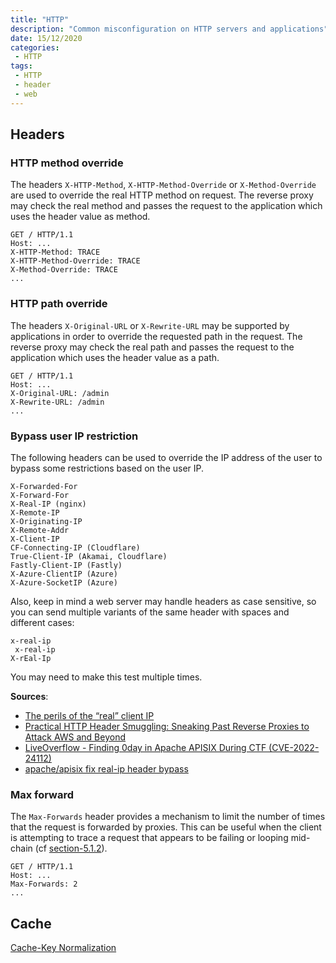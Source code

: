 ```yaml
---
title: "HTTP"
description: "Common misconfiguration on HTTP servers and applications"
date: 15/12/2020
categories:
 - HTTP
tags:
 - HTTP
 - header
 - web
---
```



## Headers

### HTTP method override

The headers `X-HTTP-Method`, `X-HTTP-Method-Override` or `X-Method-Override` are
used to override the real HTTP method on request.
The reverse proxy may check the real method and passes the request to the
application which uses the header value as method.

```
GET / HTTP/1.1
Host: ...
X-HTTP-Method: TRACE
X-HTTP-Method-Override: TRACE
X-Method-Override: TRACE
...
```


### HTTP path override

The headers `X-Original-URL` or `X-Rewrite-URL` may be supported by applications
in order to override the requested path in the request.
The reverse proxy may check the real path and passes the request to the
application which uses the header value as a path.

```
GET / HTTP/1.1
Host: ...
X-Original-URL: /admin
X-Rewrite-URL: /admin
...
```


### Bypass user IP restriction

The following headers can be used to override the IP address of the user to
bypass some restrictions based on the user IP.

```
X-Forwarded-For
X-Forward-For
X-Real-IP (nginx)
X-Remote-IP
X-Originating-IP
X-Remote-Addr
X-Client-IP
CF-Connecting-IP (Cloudflare)
True-Client-IP (Akamai, Cloudflare)
Fastly-Client-IP (Fastly)
X-Azure-ClientIP (Azure)
X-Azure-SocketIP (Azure)
```

Also, keep in mind a web server may handle headers as case sensitive, so you
can send multiple variants of the same header with spaces and different cases:

```
x-real-ip
 x-real-ip
X-rEal-Ip
```

You may need to make this test multiple times.

**Sources**:

- [The perils of the “real” client IP](https://adam-p.ca/blog/2022/03/x-forwarded-for/)
- [Practical HTTP Header Smuggling: Sneaking Past Reverse Proxies to Attack AWS and Beyond](https://www.intruder.io/research/practical-http-header-smuggling)
- [LiveOverflow - Finding 0day in Apache APISIX During CTF (CVE-2022-24112)](https://www.youtube.com/watch?v=yrCXamnX9No&t=583)
- [apache/apisix fix real-ip header bypass](https://github.com/apache/apisix/commit/48e8a1ee483caa7150f7ad812953730eb50324bb)


### Max forward

The `Max-Forwards` header provides a mechanism to limit the number of times that
the request is forwarded by proxies. This can be useful when the client is
attempting to trace a request that appears to be failing or looping mid-chain
(cf [section-5.1.2](https://tools.ietf.org/html/rfc7231#section-5.1.2)).

```
GET / HTTP/1.1
Host: ...
Max-Forwards: 2
...
```


## Cache

[Cache-Key Normalization](https://iustin24.github.io/Cache-Key-Normalization-Denial-of-Service/)
